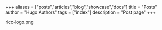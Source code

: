 +++
aliases = ["posts","articles","blog","showcase","docs"]
title = "Posts"
author = "Hugo Authors"
tags = ["index"]
description = "Post page"
+++


ricc-logo.png

